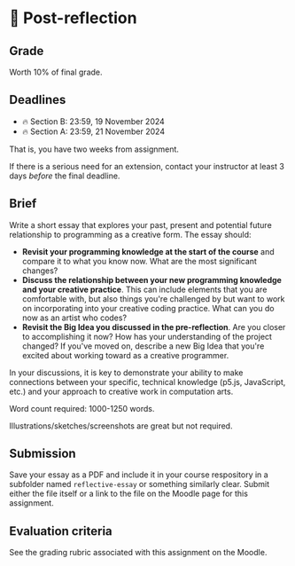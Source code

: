 # 🤔 Post-reflection

## Grade

Worth 10% of final grade.

## Deadlines

- 🔥 Section B: 23:59, 19 November 2024
- 🔥 Section A: 23:59, 21 November 2024

That is, you have two weeks from assignment.

If there is a serious need for an extension, contact your instructor at least 3 days *before* the final deadline.

## Brief

Write a short essay that explores your past, present and potential future relationship to programming as a creative form. The essay should:

- **Revisit your programming knowledge at the start of the course** and compare it to what you know now. What are the most significant changes?
- **Discuss the relationship between your new programming knowledge and your  creative practice**. This can include elements that you are comfortable with, but also things you're challenged by but want to work on incorporating into your creative coding practice. What can you do now as an artist who codes?
- **Revisit the Big Idea you discussed in the pre-reflection**. Are you closer to accomplishing it now? How has your understanding of the project changed? If you've moved on, describe a new Big Idea that you're excited about working toward as a creative programmer.

In your discussions, it is key to demonstrate your ability to make connections between your specific, technical knowledge (p5.js, JavaScript, etc.) and your approach to creative work in computation arts.

Word count required: 1000-1250 words.

Illustrations/sketches/screenshots are great but not required.

## Submission

Save your essay as a PDF and include it in your course respository in a subfolder named `reflective-essay` or something similarly clear. Submit either the file itself or a link to the file on the Moodle page for this assignment.

## Evaluation criteria

See the grading rubric associated with this assignment on the Moodle.
